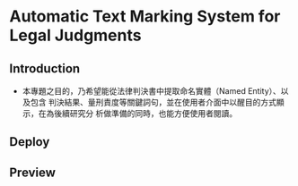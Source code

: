 # Automatic Text Marking System for Legal Judgments

## Introduction
- 本專題之目的，乃希望能從法律判決書中提取命名實體（Named Entity）、以及包含
判決結果、量刑責度等關鍵詞句，並在使用者介面中以醒目的方式顯示，在為後續研究分
析做準備的同時，也能方便使用者閱讀。

## Deploy

## Preview
